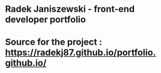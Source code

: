 # Radek Janiszewski - front-end developer portfolio
# Source for the project : https://radekj87.github.io/portfolio.github.io/
